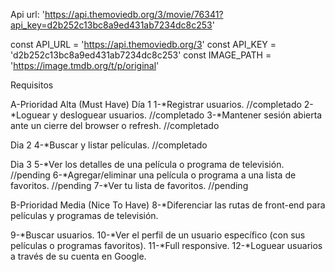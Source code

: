 
Api url: 'https://api.themoviedb.org/3/movie/76341?api_key=d2b252c13bc8a9ed431ab7234dc8c253'


const API_URL = 'https://api.themoviedb.org/3'
const API_KEY = 'd2b252c13bc8a9ed431ab7234dc8c253'
const IMAGE_PATH = 'https://image.tmdb.org/t/p/original'


Requisitos

A-Prioridad Alta (Must Have)
  Día 1
  1-*Registrar usuarios.           //completado
  2-*Loguear y desloguear usuarios. //completado
  3-*Mantener sesión abierta ante un cierre del browser o refresh. //completado
  
  Dia 2
  4-*Buscar y listar películas.      //completado

  Dia 3
  5-*Ver los detalles de una película o programa de televisión. //pending
  6-*Agregar/eliminar una película o programa a una lista de favoritos. //pending
  7-*Ver tu lista de favoritos. //pending

B-Prioridad Media (Nice To Have)
  8-*Diferenciar las rutas de front-end para películas y programas de televisión.

  9-*Buscar usuarios.
  10-*Ver el perfil de un usuario específico (con sus películas o programas favoritos).
  11-*Full responsive.
  12-*Loguear usuarios a través de su cuenta en Google.   